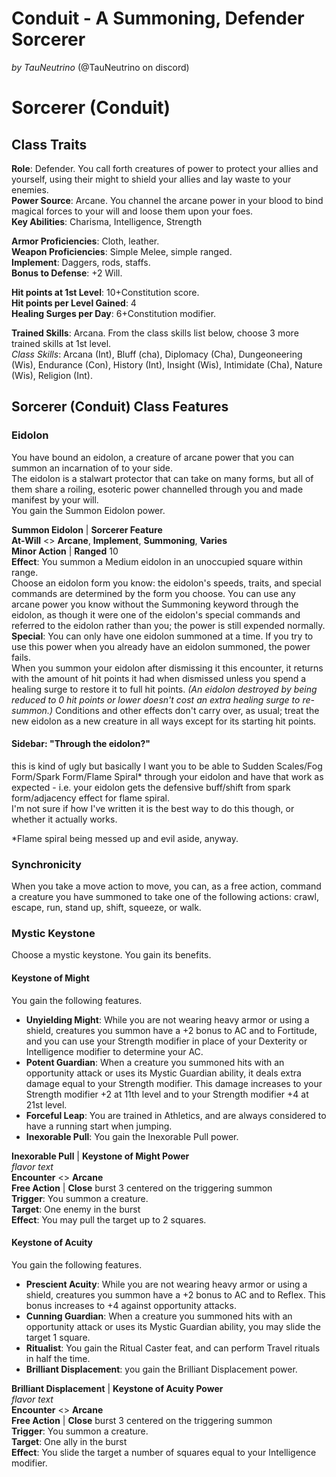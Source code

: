 # Conduit - A Summoning, Defender Sorcerer

_by TauNeutrino_ (@TauNeutrino on discord)

# Sorcerer (Conduit)

## Class Traits

**Role**: Defender. You call forth creatures of power to protect your allies and yourself,
using their might to shield your allies and lay waste to your enemies.  
**Power Source**: Arcane. You channel the arcane power in your blood to bind magical forces to your will and loose them upon your foes.  
**Key Abilities**: Charisma, Intelligence, Strength

**Armor Proficiencies**: Cloth, leather.  
**Weapon Proficiencies**: Simple Melee, simple ranged.  
**Implement**: Daggers, rods, staffs.  
**Bonus to Defense**: +2 Will.

**Hit points at 1st Level**: 10+Constitution score.  
**Hit points per Level Gained**: 4  
**Healing Surges per Day**: 6+Constitution modifier.

**Trained Skills**: Arcana. From the class skills list below, choose 3 more trained skills at 1st level.  
_Class Skills_: Arcana (Int), Bluff (cha), Diplomacy (Cha), Dungeoneering (Wis), Endurance (Con), History (Int), Insight (Wis), Intimidate (Cha), Nature (Wis), Religion (Int).

## Sorcerer (Conduit) Class Features

### Eidolon

You have bound an eidolon, a creature of arcane power that you can summon an incarnation of to your side.  
The eidolon is a stalwart protector that can take on many forms, but all of them share a roiling,
esoteric power channelled through you and made manifest by your will.  
You gain the Summon Eidolon power.

**Summon Eidolon** | **Sorcerer Feature**  
**At-Will** <> **Arcane**, **Implement**, **Summoning**, **Varies**  
**Minor Action** | **Ranged** 10  
**Effect**: You summon a Medium eidolon in an unoccupied square within range.  
Choose an eidolon form you know: the eidolon's speeds, traits, and special commands are determined by the form you choose.
You can use any arcane power you know without the Summoning keyword through the eidolon,
as though it were one of the eidolon's special commands and referred to the eidolon rather than you;
the power is still expended normally.  
**Special**: You can only have one eidolon summoned at a time. If you try to use this power when you already have an eidolon summoned, the power fails.  
When you summon your eidolon after dismissing it this encounter, it returns with the amount of hit points it had when dismissed unless you spend a healing surge to restore it to full hit points.
_(An eidolon destroyed by being reduced to 0 hit points or lower doesn't cost an extra healing surge to re-summon.)_
Conditions and other effects don't carry over, as usual; treat the new eidolon as a new creature in all ways except for its starting hit points.

#### Sidebar: "Through the eidolon?"

this is kind of ugly but basically I want you to be able to
Sudden Scales/Fog Form/Spark Form/Flame Spiral\*
through your eidolon and have that work as expected -
i.e. your eidolon gets the defensive buff/shift from spark form/adjacency effect for flame spiral.  
I'm not sure if how I've written it is the best way to do this though, or whether it actually works.

\*Flame spiral being messed up and evil aside, anyway.

### Synchronicity

When you take a move action to move, you can, as a free action, command a creature you have summoned to take one of the following actions:
crawl, escape, run, stand up, shift, squeeze, or walk.

### Mystic Keystone

Choose a mystic keystone. You gain its benefits.

#### Keystone of Might

You gain the following features.

- **Unyielding Might**: While you are not wearing heavy armor or using a shield, creatures you summon have a +2 bonus to AC and to Fortitude, and you can use your Strength modifier in place of your Dexterity or Intelligence modifier to determine your AC.
- **Potent Guardian**: When a creature you summoned hits with an opportunity attack or uses its Mystic Guardian ability, it deals extra damage equal to your Strength modifier.
  This damage increases to your Strength modifier +2 at 11th level and to your Strength modifier +4 at 21st level.
- **Forceful Leap**: You are trained in Athletics, and are always considered to have a running start when jumping.
- **Inexorable Pull**: You gain the Inexorable Pull power.

**Inexorable Pull** | **Keystone of Might Power**  
_flavor text_  
**Encounter** <> **Arcane**  
**Free Action** | **Close** burst 3 centered on the triggering summon  
**Trigger**: You summon a creature.  
**Target**: One enemy in the burst  
**Effect**: You may pull the target up to 2 squares.

#### Keystone of Acuity

You gain the following features.

- **Prescient Acuity**: While you are not wearing heavy armor or using a shield, creatures you summon have a +2 bonus to AC and to Reflex.
  This bonus increases to +4 against opportunity attacks.
- **Cunning Guardian**: When a creature you summoned hits with an opportunity attack or uses its Mystic Guardian ability, you may slide the target 1 square.
- **Ritualist**: You gain the Ritual Caster feat, and can perform Travel rituals in half the time.
- **Brilliant Displacement**: you gain the Brilliant Displacement power.

**Brilliant Displacement** | **Keystone of Acuity Power**  
_flavor text_  
**Encounter** <> **Arcane**  
**Free Action** | **Close** burst 3 centered on the triggering summon  
**Trigger**: You summon a creature.  
**Target**: One ally in the burst  
**Effect**: You slide the target a number of squares equal to your Intelligence modifier.
